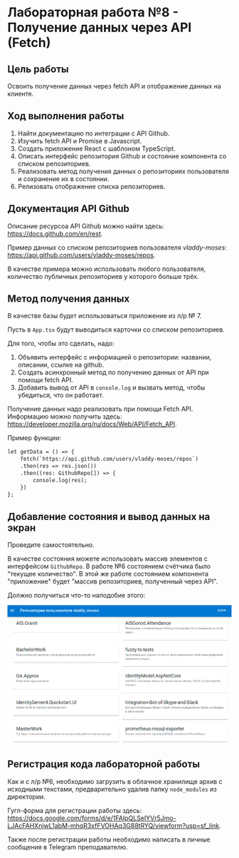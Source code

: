 # Лабораторная работа №8 - Получение данных через API (Fetch)

## Цель работы

Освоить получение данных через fetch API и отображение данных на клиенте.

## Ход выполнения работы

1. Найти документацию по интеграции с API Github.
2. Изучить fetch API и Promise в Javascript.
3. Создать приложение React с шаблоном TypeScript.
4. Описать интерфейс репозитория Github и состояние компонента со списком репозиториев.
5. Реализовать метод получения данных о репозиториях пользователя и сохранение их в состоянии.
6. Релизовать отображение списка репозиториев.

## Документация API Github

Описание ресурсоа API Github можно найти здесь: <https://docs.github.com/en/rest>.

Пример данных со списком репозиториев пользователя _vladdy-moses_: <https://api.github.com/users/vladdy-moses/repos>.

В качестве примера можно использовать любого пользователя, количество публичных репозиториев у которого больше трёх. 

## Метод получения данных

В качестве базы будет использоваться приложение из л/р № 7.

Пусть в `App.tsx` будут выводиться карточки со списком репозиториев.

Для того, чтобы это сделать, надо:

1. Объявить интерфейс с информацией о репозитории: названии, описании, ссылке на github.
2. Создать асинхронный метод по получению данных от API при помощи fetch API.
3. Добавить вывод от API в `console.log` и вызвать метод, чтобы убедиться, что он работает.

Получение данных надо реализовать при помощи Fetch API.
Информацию можно получить здесь: <https://developer.mozilla.org/ru/docs/Web/API/Fetch_API>.

Пример функции:

```tsx
let getData = () => {
    fetch(`https://api.github.com/users/vladdy-moses/repos`)
    .then(res => res.json())
    .then((res: GithubRepo[]) => {
        console.log(res);
    })
};
```

## Добавление состояния и вывод данных на экран

Проведите самостоятельно.

В качестве состояния можете использовать массив элементов с интерфейсом `GithubRepo`.
В работе №6 состоянием счётчика было "текущее количество".
В этой же работе состоянием компонента "приложение" будет "массив репозиториев, полученный через API".

Должно получиться что-то наподобие этого:

![](example.png)


## Регистрация кода лабораторной работы

Как и с л/р №6, необходимо загрузить в облачное хранилище архив с исходными текстами, предварительно удалив папку `node_modules` из директории.

Гугл-форма для регистрации работы здесь: <https://docs.google.com/forms/d/e/1FAIpQLSeIYVr5Jmo-LJAcFAHXnjwL1abM-mhqR3xfFVOHAq3G88tRYQ/viewform?usp=sf_link>.

Также после регистрации работы необходимо написать в личные сообщения в Telegram преподавателю.
